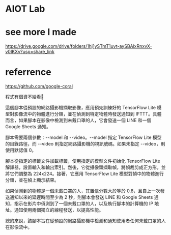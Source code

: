 # AIOT Lab

# see more I made

https://drive.google.com/drive/folders/1hj1ySTmT1uvt-aySBAlxRnxvX-v0IKXv?usp=share_link

# referrence
https://github.com/google-coral


程式有個資不給看🤣

這個腳本從預設的網路攝影機擷取影像，應用預先訓練好的 TensorFlow Lite 模型對影像流中的物體進行分類，並在偵測到特定物體時發送通知到 IFTTT。具體而言，如果腳本在影像中檢測到未戴口罩的人，它會發送一個 LINE 和一個 Google Sheets 通知。

腳本需要兩個參數：--model 和 --video。--model 指定 TensorFlow Lite 模型的目錄路徑，而 --video 則指定網路攝影機的視訊號碼。如果未指定 --video，則使用默認值 0。

腳本從指定的標籤文件加載標籤，使用指定的模型文件初始化 TensorFlow Lite 解譯器，設置輸入和輸出索引。然後，它從攝像頭擷取幀，將幀裁剪成正方形，並將它們調整為 224x224。接著，它應用 TensorFlow Lite 模型對幀中的物體進行分類，並在幀上顯示結果。

如果偵測到的物體是一個未戴口罩的人，其置信分數大於等於 0.8，且自上一次發送通知以來的延遲時間至少為 2 秒，則腳本會發送 LINE 和 Google Sheets 通知，指示在影片中偵測到了一個未戴口罩的人，以及執行腳本的計算機的 IP 地址。通知使用兩個獨立的線程發送，以提高性能。

總的來說，該腳本旨在從預設的網路攝影機中檢測和通知使用者任何未戴口罩的人在影像流中。
